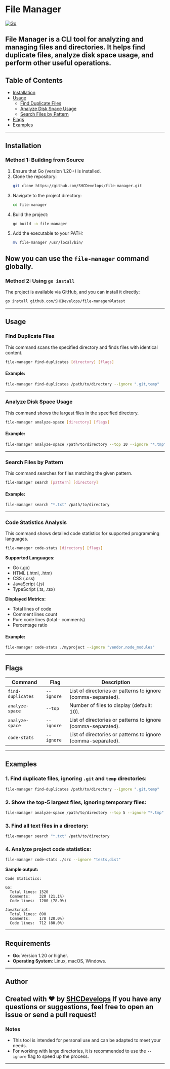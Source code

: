 # File Manager
[![Go](https://img.shields.io/badge/Go-1.20+-blue.svg)](https://golang.org/)

**File Manager** is a CLI tool for analyzing and managing files and directories. It helps find duplicate files, analyze disk space usage, and perform other useful operations.
---
## Table of Contents
- [Installation](#installation)
- [Usage](#usage)
    - [Find Duplicate Files](#find-duplicate-files)
    - [Analyze Disk Space Usage](#analyze-disk-space-usage)
    - [Search Files by Pattern](#search-files-by-pattern)
- [Flags](#flags)
- [Examples](#examples)
---
## Installation
### Method 1: Building from Source
1. Ensure that Go (version 1.20+) is installed.
2. Clone the repository:
   ```bash
   git clone https://github.com/SHCDevelops/file-manager.git
   ```
3. Navigate to the project directory:
   ```bash
   cd file-manager
   ```
4. Build the project:
   ```bash
   go build -o file-manager
   ```
5. Add the executable to your PATH:
   ```bash
   mv file-manager /usr/local/bin/
   ```
Now you can use the `file-manager` command globally.
---
### Method 2: Using `go install`
The project is available via GitHub, and you can install it directly:
```bash
go install github.com/SHCDevelops/file-manager@latest
```
---
## Usage
### Find Duplicate Files
This command scans the specified directory and finds files with identical content.
```bash
file-manager find-duplicates [directory] [flags]
```
#### Example:
```bash
file-manager find-duplicates /path/to/directory --ignore ".git,temp"
```
---
### Analyze Disk Space Usage
This command shows the largest files in the specified directory.
```bash
file-manager analyze-space [directory] [flags]
```
#### Example:
```bash
file-manager analyze-space /path/to/directory --top 10 --ignore "*.tmp"
```
---
### Search Files by Pattern
This command searches for files matching the given pattern.
```bash
file-manager search [pattern] [directory]
```
#### Example:
```bash
file-manager search "*.txt" /path/to/directory
```
---
### Code Statistics Analysis

This command shows detailed code statistics for supported programming languages.

```bash
file-manager code-stats [directory] [flags]
```

**Supported Languages:**
- Go (.go)
- HTML (.html, .htm)
- CSS (.css)
- JavaScript (.js)
- TypeScript (.ts, .tsx)

**Displayed Metrics:**
- Total lines of code
- Comment lines count
- Pure code lines (total - comments)
- Percentage ratio

#### Example:
```bash
file-manager code-stats ./myproject --ignore "vendor,node_modules"
```
---
## Flags

| Command              | Flag       | Description                                                                 |
|----------------------|------------|-----------------------------------------------------------------------------|
| `find-duplicates`    | `--ignore` | List of directories or patterns to ignore (comma-separated).               |
| `analyze-space`      | `--top`    | Number of files to display (default: 10).                                  |
| `analyze-space`      | `--ignore` | List of directories or patterns to ignore (comma-separated).               |
| `code-stats`         | `--ignore` | List of directories or patterns to ignore (comma-separated).               |
---
## Examples
### 1. Find duplicate files, ignoring `.git` and `temp` directories:
```bash
file-manager find-duplicates /path/to/directory --ignore ".git,temp"
```
### 2. Show the top-5 largest files, ignoring temporary files:
```bash
file-manager analyze-space /path/to/directory --top 5 --ignore "*.tmp"
```
### 3. Find all text files in a directory:
```bash
file-manager search "*.txt" /path/to/directory
```
### 4. Analyze project code statistics:
```bash
file-manager code-stats ./src --ignore "tests,dist"
```

**Sample output:**
```
Code Statistics:

Go:
  Total lines: 1520
  Comments:    320 (21.1%)
  Code lines:  1200 (78.9%)

JavaScript:
  Total lines: 890
  Comments:    178 (20.0%)
  Code lines:  712 (80.0%)
```
---
## Requirements
- **Go**: Version 1.20 or higher.
- **Operating System**: Linux, macOS, Windows.
---
## Author
Created with ❤️ by [SHCDevelops](https://github.com/SHCDevelops)
If you have any questions or suggestions, feel free to open an issue or send a pull request!
---
### Notes
- This tool is intended for personal use and can be adapted to meet your needs.
- For working with large directories, it is recommended to use the `--ignore` flag to speed up the process.
---